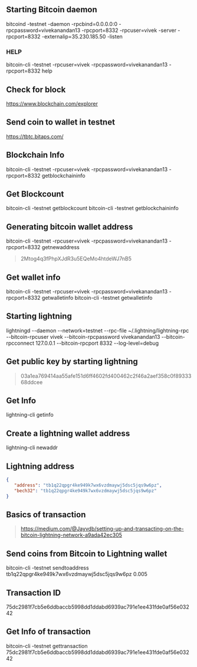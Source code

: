 ## Starting Bitcoin daemon
bitcoind -testnet -daemon -rpcbind=0.0.0.0:0 -rpcpassword=vivekanandan13  -rpcport=8332 -rpcuser=vivek -server -rpcport=8332 -externalip=35.230.185.50 -listen

### HELP
bitcoin-cli -testnet  -rpcuser=vivek  -rpcpassword=vivekanandan13  -rpcport=8332 help

## Check for block
https://www.blockchain.com/explorer

## Send coin to wallet in testnet
https://tbtc.bitaps.com/

## Blockchain Info
bitcoin-cli -testnet  -rpcuser=vivek  -rpcpassword=vivekanandan13  -rpcport=8332 getblockchaininfo

## Get Blockcount
bitcoin-cli -testnet getblockcount
bitcoin-cli -testnet getblockchaininfo

## Generating bitcoin wallet address
bitcoin-cli -testnet  -rpcuser=vivek  -rpcpassword=vivekanandan13  -rpcport=8332 getnewaddress 
> 2Mtog4q3fPhpXJdR3u5EQeMo4htdeWJ7nB5

## Get wallet info
bitcoin-cli -testnet -rpcuser=vivek  -rpcpassword=vivekanandan13 -rpcport=8332 getwalletinfo
bitcoin-cli -testnet getwalletinfo

## Starting lightning
lightningd --daemon --network=testnet  --rpc-file ~/.lightning/lightning-rpc  --bitcoin-rpcuser vivek --bitcoin-rpcpassword vivekanandan13 --bitcoin-rpcconnect 127.0.0.1 --bitcoin-rpcport 8332 --log-level=debug

## Get public key by starting lightning
> 03a1ea769414aa55afe151d6ff4602fd400462c2f46a2aef358c0f8933368ddcee

## Get Info
lightning-cli getinfo

## Create a lightning wallet address
lightning-cli newaddr

## Lightning address
```json
{
   "address": "tb1q22qpgr4ke949k7wx6vzdmaywj5dsc5jqs9w6pz",
   "bech32": "tb1q22qpgr4ke949k7wx6vzdmaywj5dsc5jqs9w6pz"
}
```

## Basics of transaction
> https://medium.com/@Jayvdb/setting-up-and-transacting-on-the-bitcoin-lightning-network-a9ada42ec305


## Send coins from Bitcoin to Lightning wallet
bitcoin-cli -testnet sendtoaddress tb1q22qpgr4ke949k7wx6vzdmaywj5dsc5jqs9w6pz 0.005

## Transaction ID 
75dc2981f7cb5e6ddbaccb5998dd1ddabd6939ac791e1ee431fde0af56e03242

## Get Info of transaction
bitcoin-cli -testnet  gettransaction 75dc2981f7cb5e6ddbaccb5998dd1ddabd6939ac791e1ee431fde0af56e03242




